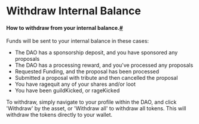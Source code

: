 # Withdraw Internal Balance

#### How to withdraw from your internal balance.[#](https://daohaus.club/docs/users/withdraw-internal#how-to-withdraw-from-your-internal-balance)

Funds will be sent to your internal balance in these cases:

* The DAO has a sponsorship deposit, and you have sponsored any proposals
* The DAO has a processing reward, and you've processed any proposals
* Requested Funding, and the proposal has been processed
* Submitted a proposal with tribute and then cancelled the proposal
* You have ragequit any of your shares and/or loot
* You have been guildKicked, or rageKicked

To withdraw, simply navigate to your profile within the DAO, and click 'Withdraw' by the asset, or 'Withdraw all' to withdraw all tokens. This will withdraw the tokens directly to your wallet.
